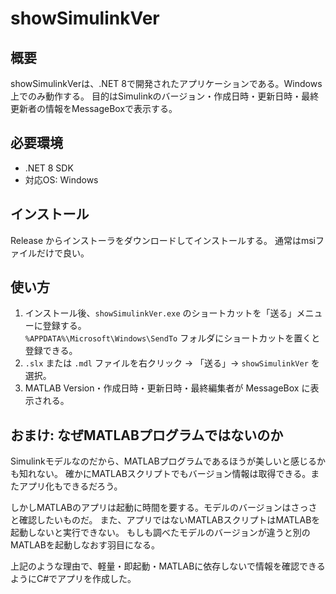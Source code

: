 # showSimulinkVer

## 概要

showSimulinkVerは、.NET 8で開発されたアプリケーションである。Windows上でのみ動作する。
目的はSimulinkのバージョン・作成日時・更新日時・最終更新者の情報をMessageBoxで表示する。

## 必要環境

- .NET 8 SDK
- 対応OS: Windows

## インストール

Release からインストーラをダウンロードしてインストールする。
通常はmsiファイルだけで良い。

## 使い方

1. インストール後、`showSimulinkVer.exe` のショートカットを「送る」メニューに登録する。  
   `%APPDATA%\Microsoft\Windows\SendTo` フォルダにショートカットを置くと登録できる。
2. `.slx` または `.mdl` ファイルを右クリック → 「送る」→ `showSimulinkVer` を選択。
3. MATLAB Version・作成日時・更新日時・最終編集者が MessageBox に表示される。

## おまけ: なぜMATLABプログラムではないのか

Simulinkモデルなのだから、MATLABプログラムであるほうが美しいと感じるかも知れない。
確かにMATLABスクリプトでもバージョン情報は取得できる。またアプリ化もできるだろう。

しかしMATLABのアプリは起動に時間を要する。モデルのバージョンはさっさと確認したいものだ。
また、アプリではないMATLABスクリプトはMATLABを起動しないと実行できない。
もしも調べたモデルのバージョンが違うと別のMATLABを起動しなおす羽目になる。

上記のような理由で、軽量・即起動・MATLABに依存しないで情報を確認できるようにC#でアプリを作成した。
